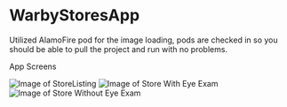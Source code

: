 # WarbyStoresApp

Utilized AlamoFire pod for the image loading, pods are checked in so you should be able to pull the project and run with no problems.

App Screens

![Image of StoreListing](https://firebasestorage.googleapis.com/v0/b/parrot-fe170.appspot.com/o/screen1.png?alt=media&token=952133b2-2f81-473d-9b51-840dd5f25512)
![Image of Store With Eye Exam](https://firebasestorage.googleapis.com/v0/b/parrot-fe170.appspot.com/o/screen3.png?alt=media&token=c63e70d5-d719-497c-a721-690451181de6)
![Image of Store Without Eye Exam](https://firebasestorage.googleapis.com/v0/b/parrot-fe170.appspot.com/o/screen4.png?alt=media&token=7145984e-f6c8-4258-81af-d9123bf67fe5)
